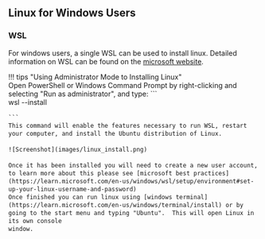 

## Linux for Windows Users

### WSL  

For windows users, a single WSL can be used to install linux.  Detailed information on WSL can be found on the [microsoft website](https://learn.microsoft.com/en-us/windows/wsl/install).

!!! tips "Using Administrator Mode to Installing Linux"                                                                                                                                                                                     
    Open PowerShell or Windows Command Prompt by right-clicking and selecting "Run as administrator", and type: 
    ```                                                                                                  
    wsl --install                                                                                                                    
                                                                                                                                                                                                                            
    ```                                                                                                                                                                                                                     
    This command will enable the features necessary to run WSL, restart your computer, and install the Ubuntu distribution of Linux.  

    ![Screenshot](images/linux_install.png) 

    Once it has been installed you will need to create a new user account, to learn more about this please see [microsoft best practices](https://learn.microsoft.com/en-us/windows/wsl/setup/environment#set-up-your-linux-username-and-password)
    Once finished you can run linux using [windows terminal](https://learn.microsoft.com/en-us/windows/terminal/install) or by going to the start menu and typing "Ubuntu".  This will open Linux in its own console
    window.
